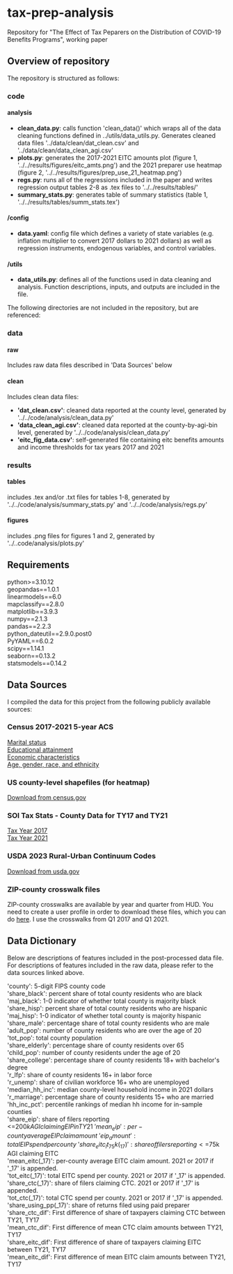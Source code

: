 # tax-prep-analysis
Repository for "The Effect of Tax Peparers on the Distribution of COVID-19 Benefits Programs", working paper

## Overview of repository
The repository is structured as follows:

### code
#### analysis
- **clean_data.py**: calls function 'clean_data()' which wraps all of the data cleaning functions defined in ../utils/data_utils.py. Generates cleaned data files '../data/clean/dat_clean.csv' and '../data/clean/data_clean_agi.csv'
- **plots.py**: generates the 2017-2021 EITC amounts plot (figure 1, '../../results/figures/eitc_amts.png') and the 2021 preparer use heatmap (figure 2, '../../results/figures/prep_use_21_heatmap.png')
- **regs.py**: runs all of the regressions included in the paper and writes regression output tables 2-8 as .tex files to '../../results/tables/'
- **summary_stats.py**: generates table of summary statistics (table 1, '../../results/tables/summ_stats.tex')
#### /config
- **data.yaml**: config file which defines a variety of state variables (e.g. inflation multiplier to convert 2017 dollars to 2021 dollars) as well as regression instruments, endogenous variables, and control variables.
#### /utils
- **data_utils.py**: defines all of the functions used in data cleaning and analysis. Function descriptions, inputs, and outputs are included in the file.

The following directories are not included in the repository, but are referenced: 

### data
#### raw
Includes raw data files described in 'Data Sources' below
#### clean
Includes clean data files:
- **'dat_clean.csv'**: cleaned data reported at the county level, generated by '../../code/analysis/clean_data.py'
- **'data_clean_agi.csv'**: cleaned data reported at the county-by-agi-bin level, generated by '../../code/analysis/clean_data.py'
- **'eitc_fig_data.csv'**: self-generated file containing eitc benefits amounts and income thresholds for tax years 2017 and 2021

### results
#### tables
includes .tex and/or .txt files for tables 1-8, generated by '../../code/analysis/summary_stats.py' and '../../code/analysis/regs.py'
#### figures
includes .png files for figures 1 and 2, generated by '../..code/analysis/plots.py'

## Requirements
python>=3.10.12\
geopandas==1.0.1\
linearmodels==6.0\
mapclassify==2.8.0\
matplotlib==3.9.3\
numpy==2.1.3\
pandas==2.2.3\
python_dateutil==2.9.0.post0\
PyYAML==6.0.2\
scipy==1.14.1\
seaborn==0.13.2\
statsmodels==0.14.2

## Data Sources

I compiled the data for this project from the following publicly available sources:

### Census 2017-2021 5-year ACS
[Marital status](https://data.census.gov/table/ACSST5Y2021.S1201?q=marriage%20rate&t=Marital%20Status%20and%20Marital%20History&g=010XX00US$0500000)\
[Educational attainment](https://data.census.gov/table/ACSST5Y2021.S1501?q=marriage%20rate&t=Education&g=010XX00US$0500000)\
[Economic characteristics](https://data.census.gov/table/ACSDP5Y2021.DP03?q=employment&g=010XX00US$0500000)\
[Age, gender, race, and ethnicity](https://data.census.gov/table/ACSDP5YSPT2021.DP05?q=race&t=-02:001:Race%20and%20Ethnicity&g=010XX00US$0500000)

### US county-level shapefiles (for heatmap)
[Download from census.gov](https://www2.census.gov/geo/tiger/GENZ2018/shp/cb_2018_us_county_500k.zip)

### SOI Tax Stats - County Data for TY17 and TY21
[Tax Year 2017](https://www.irs.gov/statistics/soi-tax-stats-county-data-2017)\
[Tax Year 2021](https://www.irs.gov/statistics/soi-tax-stats-county-data-2021)

### USDA 2023 Rural-Urban Continuum Codes
[Download from usda.gov](https://www.ers.usda.gov/webdocs/DataFiles/53251/Ruralurbancontinuumcodes2023.xlsx?v=5941.8)

### ZIP-county crosswalk files
ZIP-county crosswalks are available by year and quarter from HUD. You need to create a user profile in order to download these files, which you can do [here](https://www.huduser.gov/portal/datasets/usps_crosswalk.html). I use the crosswalks from Q1 2017 and Q1 2021.

## Data Dictionary
Below are descriptions of features included in the post-processed data file. For descriptions of features included in the raw data, please refer to the data sources linked above.

'county': 5-digit FIPS county code\
'share_black': percent share of total county residents who are black\
'maj_black': 1-0 indicator of whether total county is majority black\
'share_hisp': percent share of total county residents who are hispanic\
'maj_hisp': 1-0 indicator of whether total county is majority hispanic\
'share_male': percentage share of total county residents who are male\
'adult_pop': number of county residents who are over the age of 20\
'tot_pop': total county population\
'share_elderly': percentage share of county residents over 65\
'child_pop': number of county residents under the age of 20\
'share_college': percentage share of county residents 18+ with bachelor's degree\
'r_lfp': share of county residents 16+ in labor force\
'r_unemp': share of civilian workforce 16+ who are unemployed\
'median_hh_inc': median county-level household income in 2021 dollars\
'r_marriage': percentage share of county residents 15+ who are married\
'hh_inc_pct': percentile rankings of median hh income for in-sample counties\
'share_eip': share of filers reporting <=$200k AGI claiming EIP in TY21\
'mean_eip': per-county average EIP claim amount\
'eip_amount': total EIP spend per county\
'share_eitc_lt_75k(_17)': share of filers reporting <=$75k AGI claiming EITC\
'mean_eitc(_17)': per-county average EITC claim amount. 2021 or 2017 if '_17' is appended.\
'tot_eitc(_17)': total EITC spend per county. 2021 or 2017 if '_17' is appended.\
'share_ctc(_17)': share of filers claiming CTC. 2021 or 2017 if '_17' is appended.\
'tot_ctc(_17)': total CTC spend per county. 2021 or 2017 if '_17' is appended.\
'share_using_pp(_17)': share of returns filed using paid preparer\
'share_ctc_dif': First difference of share of taxpayers claiming CTC between TY21, TY17\
'mean_ctc_dif': First difference of mean CTC claim amounts between TY21, TY17\
'share_eitc_dif': First difference of share of taxpayers claiming EITC between TY21, TY17\
'mean_eitc_dif': First difference of mean EITC claim amounts between TY21, TY17
